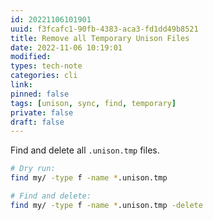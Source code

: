```yaml
---
id: 20221106101901
uuid: f3fcafc1-90fb-4383-aca3-fd1dd49b8521
title: Remove all Temporary Unison Files
date: 2022-11-06 10:19:01
modified: 
types: tech-note
categories: cli
link: 
pinned: false
tags: [unison, sync, find, temporary]
private: false
draft: false
---
```


Find and delete all `.unison.tmp` files.

```sh
# Dry run:
find my/ -type f -name *.unison.tmp

# Find and delete:
find my/ -type f -name *.unison.tmp -delete
```

